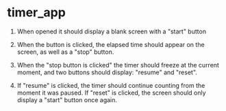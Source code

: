 # timer_app

1. When opened it should display a blank screen with a "start" button

2. When the button is clicked, the elapsed time should appear on the screen, as well as a "stop" button.

3. When the "stop button is clicked" the timer should freeze at the current moment, and two buttons should display: "resume" and "reset".

4. If "resume" is clicked, the timer should continue counting from the moment it was paused. If "reset" is clicked, the screen should only display a "start" button once again.
